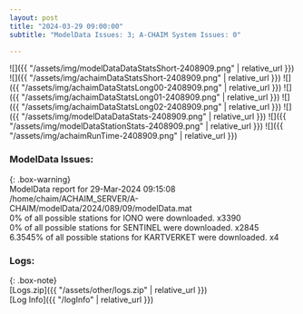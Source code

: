 ```yaml
---
layout: post
title: "2024-03-29 09:00:00"
subtitle: "ModelData Issues: 3; A-CHAIM System Issues: 0"

---
```


![]({{ "/assets/img/modelDataDataStatsShort-2408909.png" | relative_url }})
![]({{ "/assets/img/achaimDataStatsShort-2408909.png" | relative_url }})
![]({{ "/assets/img/achaimDataStatsLong00-2408909.png" | relative_url }})
![]({{ "/assets/img/achaimDataStatsLong01-2408909.png" | relative_url }})
![]({{ "/assets/img/achaimDataStatsLong02-2408909.png" | relative_url }})
![]({{ "/assets/img/modelDataDataStats-2408909.png" | relative_url }})
![]({{ "/assets/img/modelDataStationStats-2408909.png" | relative_url }})
![]({{ "/assets/img/achaimRunTime-2408909.png" | relative_url }})


### ModelData Issues:  
  
{: .box-warning}  
 ModelData report for 29-Mar-2024 09:15:08   
 /home/chaim/ACHAIM_SERVER/A-CHAIM/modelData/2024/089/09/modelData.mat   
 0% of all possible stations for IONO were downloaded. x3390   
 0% of all possible stations for SENTINEL were downloaded. x2845   
 6.3545% of all possible stations for KARTVERKET were downloaded. x4   
  


### Logs:  
  
{: .box-note}  
[Logs.zip]({{ "/assets/other/logs.zip" | relative_url }})  
[Log Info]({{ "/logInfo" | relative_url }})  
